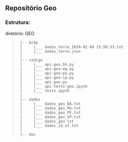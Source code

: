 ## Repositório Geo

### Estrutura:

diretório: GEO
 >      |-- bckp
 >      |     |___ dados_teste_2024-02-04 15:58:33.txt
 >      |     |___ dados_teste.json
 >      |
 >      |-- codigo
 >      |     |___ api-geo.bh.py
 >      |     |___ api-geo-mg.py
 >      |     |___ api-geo-pe.py
 >      |     |___ api-geo-sp.py
 >      |     |___ api-geo.py 
 >      |     |___ api-teste-geo.ipynb
 >      |     |___ teste.ipynb
 >      |
 >      |-- dados
 >      |     |___ dados_geo_BA.txt
 >      |     |___ dados_geo_MG.txt
 >      |     |___ dados_geo_PE.txt
 >      |     |___ dados_geo_SP.txt
 >      |     |___ dados_geo.txt
 >      |     |___ dados_id_uf.txt
 >      |
 >      |-- doc